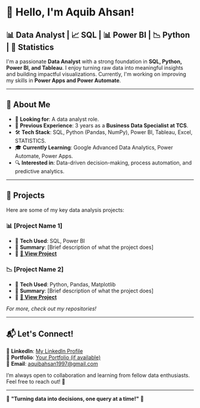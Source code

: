 # 👋 Hello, I'm Aquib Ahsan!

## 📊 Data Analyst | 📈 SQL | 📊 Power BI | 📉 Python | 📂 Statistics

I'm a passionate **Data Analyst** with a strong foundation in **SQL, Python, Power BI, and Tableau**. I enjoy turning raw data into meaningful insights and building impactful visualizations. Currently, I'm working on improving my skills in **Power Apps and Power Automate**.

---

## 🚀 **About Me**
- 🎯 **Looking for**: A data analyst role.
- 💼 **Previous Experience**: 3 years as a **Business Data Specialist at TCS**.
- 🛠️ **Tech Stack**: SQL, Python (Pandas, NumPy), Power BI, Tableau, Excel, STATISTICS.
- 🎓 **Currently Learning**: Google Advanced Data Analytics, Power Automate, Power Apps.
- 🔍 **Interested in**: Data-driven decision-making, process automation, and predictive analytics.

---

## 📌 **Projects**
Here are some of my key data analysis projects:

### 📊 [Project Name 1]
- 🔹 **Tech Used**: SQL, Power BI
- 🔹 **Summary**: [Brief description of what the project does]
- 🔹 **[🔗 View Project](Project_Link_Here)**

### 📉 [Project Name 2]
- 🔹 **Tech Used**: Python, Pandas, Matplotlib
- 🔹 **Summary**: [Brief description of what the project does]
- 🔹 **[🔗 View Project](Project_Link_Here)**

_For more, check out my repositories!_

---

## 📬 **Let's Connect!**
💼 **LinkedIn**: [My LinkedIn Profile](https://www.linkedin.com/in/aquib-ahsan/)  
📂 **Portfolio**: [Your Portfolio (if available)](Portfolio_Link_Here)  
📧 **Email**: aquibahsan1997@gmail.com  

I’m always open to collaboration and learning from fellow data enthusiasts. Feel free to reach out! 🚀  

---

🌟 **"Turning data into decisions, one query at a time!"** 🌟
